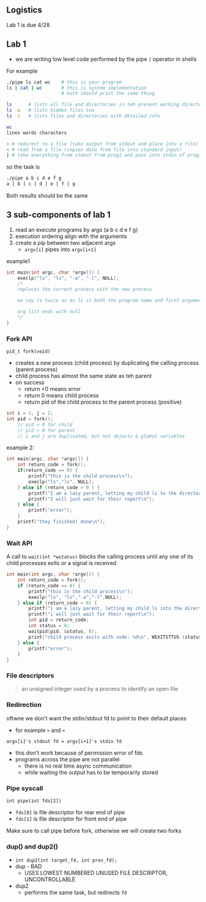 ## Logistics
Lab 1 is due 4/28

## Lab 1
- we are writing low level code performed by the pipe `|` operator in shells

For example
```bash
./pipe ls cat wc    # this is your program
ls | cat | wc       # this is system implementation
                    # both should print the same thing
```

```bash
ls      # lists all file and directories in teh present working directory
ls -a   # lists hidden files too
ls -l   # lists files and directories with detailed info 
```

```bash
wc
lines words characters
```
```bash
> # redirect to a file (take output from stdout and place into a file)
< # read from a file (copies data from file into standard input)
| # take everything from stdout from prog1 and pass into stdin of prog2
```

so the task is 
```bash
./pipe a b c d e f g
a | b | c | d | e | f | g
```
Both results should be the same

## 3 sub-components of lab 1
1. read an execute programs by args (a b c d e f g)
2. execution ordering align with the arguments
3. create a pip between two adjacent args
    - `argv[i]` pipes into `argv[i+1]`


example1
```c
int main(int argc, char *argv[]) {
    execlp("ls", "ls", "-a", "-l", NULL);
    /*
    replaces the current process with the new process

    we say ls twice as as ls is both the program name and first argument

    arg list ends with null
    */
}
```

### Fork API
`pid_t fork(void)`
- creates a new process (child process) by duplicating the calling process (parent process)
- child process has almost the same state as teh parent 
- on success
    - return <0 means error
    - return 0 means child process
    - return pid of the child process to the parent process (positive)

```c
int i = 1, j = 2;
int pid = fork();
    // pid = 0 for child
    // pid > 0 for parent
    // i and j are duplicated, but not objects & global variables
```

example 2:
```c
int main(argc, char *argv[]) {
    int return_code = fork();
    if(return_code == 0) {
        printf("this is the child process\n");
        execlp("ls","ls", NULL);
    } else if (return_code > 0 ) {
        printf("I am a lazy parent, letting my child ls to the directory\n");
        printf("I will just wait for their report\n");
    } else {
        printf("error");
    }
    printf("they finished! done\n");
}
```

### Wait API
A call to `wait(int *wstatus)` blocks the calling process until any one of its child processes exits or a signal is received

```c
int main(int argc, char *argv[]) {
    int return_code = fork();
    if (return_code == 0) {
        printf("this is the child process\n");
        execlp("ls", "ls","-a","-l",NULL);
    } else if (return_code > 0) {
        printf("i am a lazy parent, letting my child ls into the directory\n");
        printf("i will just wait for their report\n");
        int pid = return_code;
        int status = 0;
        waitpid(pid, &status, 0);
        print("child process exits with code: %d\n", WEXITSTTUS (status));
    } else {
        printf("error");
    }
}
```

### File descriptors
> an unsigned integer used by a process to identify an open file 

### Redirection
oftwne we don't want the stdin/stdout fd to point to their default places
- for example `>` and `<`

`argv[i]'s stdout fd = argv[i+1]'s stdin fd`
- this don't work because of permission error of fds
- programs across the pipe are not parallel
    - there is no real time async communication
    - while waiting the output has to be temporarily stored 

### Pipe syscall
`int pipe(int fds[2])`
- `fds[0]` is file descriptor for rear end of pipe
- `fds[1]` is file descriptor for front end of pipe

Make sure to call pipe before fork, otherwise we will create two forks

### dup() and dup2()
- `int dup2(int target_fd, int prev_fd);   `
- dup - BAD
    - USES LOWEST NUMBERED UNUSED FILE DESCRIPTOR, UNCONTROLLABLE
- dup2
    - performs the same task, but redirects `fd`
    
